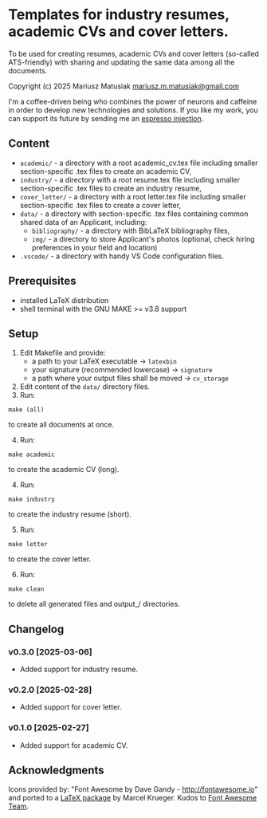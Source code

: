 # Templates for industry resumes, academic CVs and cover letters.

To be used for creating resumes, academic CVs and cover letters (so-called ATS-friendly) with sharing and updating the same data among all the documents.

Copyright (c) 2025 Mariusz Matusiak <mariusz.m.matusiak@gmail.com>

I'm a coffee-driven being who combines the power of neurons and caffeine in order to develop new technologies and solutions.
If you like my work, you can support its future by sending me an [espresso injection](https://paypal.me/MMatk).

## Content

- `academic/` - a directory with a root academic_cv.tex file including smaller section-specific .tex files to create an academic CV,
- `industry/` - a directory with a root resume.tex file including smaller section-specific .tex files to create an industry resume,
- `cover_letter/` - a directory with a root letter.tex file including smaller section-specific .tex files to create a cover letter,
- `data/` - a directory with section-specific .tex files containing common shared data of an Applicant, including:
    - `bibliography/` - a directory with BibLaTeX bibliography files,
    - `img/` - a directory to store Applicant's photos (optional, check hiring preferences in your field and location)
- `.vscode/` - a directory with handy VS Code configuration files.

## Prerequisites

- installed LaTeX distribution
- shell terminal with the GNU MAKE >= v3.8 support

## Setup

1. Edit Makefile and provide:
    - a path to your LaTeX executable -> `latexbin`
    - your signature (recommended lowercase) -> `signature`
    - a path where your output files shall be moved -> `cv_storage`
2. Edit content of the `data/` directory files.
3. Run:
```shell
make (all)
```
to create all documents at once.

4. Run:
```shell
make academic
``` 
to create the academic CV (long).

4. Run:
```shell
make industry
``` 
to create the industry resume (short).

5. Run:
```shell
make letter
``` 
to create the cover letter.

6. Run:
```shell
make clean
```
to delete all generated files and output_/ directories.

## Changelog

### v0.3.0 [2025-03-06]
- Added support for industry resume. 
### v0.2.0 [2025-02-28]
- Added support for cover letter. 
### v0.1.0 [2025-02-27]
- Added support for academic CV. 

## Acknowledgments

Icons provided by: "Font Awesome by Dave Gandy - http://fontawesome.io" and ported to a [LaTeX package](https://ctan.org/pkg/fontawesome5) by Marcel Krueger. Kudos to [Font Awesome Team](https://github.com/orgs/FortAwesome/people).